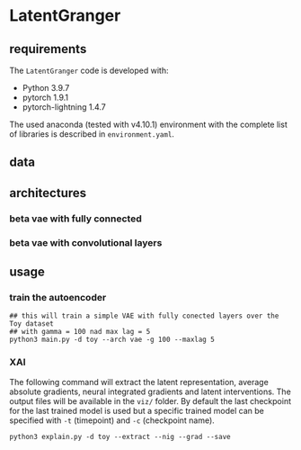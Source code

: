 # LatentGranger 

## requirements 

The `LatentGranger` code is developed with: 

- Python 3.9.7 
- pytorch 1.9.1  
- pytorch-lightning 1.4.7

The used anaconda (tested with v4.10.1) environment with the complete list of
libraries is  described in `environment.yaml`.  

## data

## architectures

### beta vae with fully connected

### beta vae with convolutional layers

## usage 



### train the autoencoder 

```
## this will train a simple VAE with fully conected layers over the Toy dataset 
## with gamma = 100 nad max lag = 5
python3 main.py -d toy --arch vae -g 100 --maxlag 5  
```

### XAI

The following command will extract the latent representation, average absolute gradients, 
neural integrated gradients and latent interventions. The output files will be available in the `viz/` folder. 
By default the last checkpoint for the last trained model is used but a specific trained model can 
be specified with `-t` (timepoint) and `-c` (checkpoint name).  

```
python3 explain.py -d toy --extract --nig --grad --save
```
